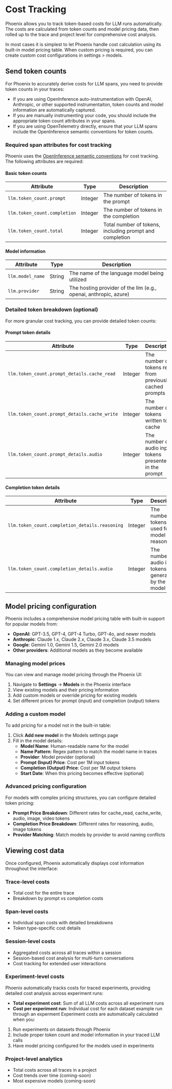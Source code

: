 # Cost Tracking

Phoenix allows you to track token-based costs for LLM runs automatically. The costs are calculated from token counts and model pricing data, then rolled up to the trace and project level for comprehensive cost analysis.

In most cases it is simplest to let Phoenix handle cost calculation using its built-in model pricing table. When custom pricing is required, you can create custom cost configurations in settings > models.

## Send token counts

For Phoenix to accurately derive costs for LLM spans, you need to provide token counts in your traces:

* If you are using OpenInference auto-instrumentation with OpenAI, Anthropic, or other supported instrumentaiton, token counts and model information are automatically captured.
* If you are manually instrumenting your code, you should include the appropriate token count attributes in your spans.
* If you are using OpenTelemetry directly, ensure that your LLM spans include the OpenInference semantic conventions for token counts.

### Required span attributes for cost tracking

Phoenix uses the [OpenInference semantic conventions](https://arize-ai.github.io/openinference/spec/semantic_conventions.html) for cost tracking. The following attributes are required:

#### Basic token counts
| Attribute | Type | Description |
|-----------|------|-------------|
| `llm.token_count.prompt` | Integer | The number of tokens in the prompt |
| `llm.token_count.completion` | Integer | The number of tokens in the completion |
| `llm.token_count.total` | Integer | Total number of tokens, including prompt and completion |

#### Model information
| Attribute | Type | Description |
|-----------|------|-------------|
| `llm.model_name` | String | The name of the language model being utilized |
| `llm.provider` | String | The hosting provider of the llm (e.g., openai, anthropic, azure) |

### Detailed token breakdown (optional)

For more granular cost tracking, you can provide detailed token counts:

#### Prompt token details
| Attribute | Type | Description |
|-----------|------|-------------|
| `llm.token_count.prompt_details.cache_read` | Integer | The number of tokens read from previously cached prompts |
| `llm.token_count.prompt_details.cache_write` | Integer | The number of tokens written to cache |
| `llm.token_count.prompt_details.audio` | Integer | The number of audio input tokens presented in the prompt |

#### Completion token details
| Attribute | Type | Description |
|-----------|------|-------------|
| `llm.token_count.completion_details.reasoning` | Integer | The number of tokens used for model reasoning |
| `llm.token_count.completion_details.audio` | Integer | The number of audio input tokens generated by the model |

## Model pricing configuration

Phoenix includes a comprehensive model pricing table with built-in support for popular models from:

- **OpenAI**: GPT-3.5, GPT-4, GPT-4 Turbo, GPT-4o, and newer models
- **Anthropic**: Claude 1.x, Claude 2.x, Claude 3.x, Claude 3.5 models  
- **Google**: Gemini 1.0, Gemini 1.5, Gemini 2.0 models
- **Other providers**: Additional models as they become available

### Managing model prices

You can view and manage model pricing through the Phoenix UI:

1. Navigate to **Settings** → **Models** in the Phoenix interface
2. View existing models and their pricing information
3. Add custom models or override pricing for existing models
4. Set different prices for prompt (input) and completion (output) tokens

### Adding a custom model

To add pricing for a model not in the built-in table:

1. Click **Add new model** in the Models settings page
2. Fill in the model details:
   - **Model Name**: Human-readable name for the model
   - **Name Pattern**: Regex pattern to match the model name in traces
   - **Provider**: Model provider (optional)
   - **Prompt (Input) Price**: Cost per 1M input tokens
   - **Completion (Output) Price**: Cost per 1M output tokens
   - **Start Date**: When this pricing becomes effective (optional)

### Advanced pricing configuration

For models with complex pricing structures, you can configure detailed token pricing:

- **Prompt Price Breakdown**: Different rates for cache_read, cache_write, audio, image, video tokens
- **Completion Price Breakdown**: Different rates for reasoning, audio, image tokens
- **Provider Matching**: Match models by provider to avoid naming conflicts

## Viewing cost data

Once configured, Phoenix automatically displays cost information throughout the interface:

### Trace-level costs
- Total cost for the entire trace
- Breakdown by prompt vs completion costs

### Span-level costs  
- Individual span costs with detailed breakdowns
- Token type-specific cost details

### Session-level costs
- Aggregated costs across all traces within a session
- Session-based cost analysis for multi-turn conversations
- Cost tracking for extended user interactions

### Experiment-level costs
Phoenix automatically tracks costs for traced experiments, providing detailed cost analysis across experiment runs:

- **Total experiment cost**: Sum of all LLM costs across all experiment runs
- **Cost per experiment run**: Individual cost for each dataset example run through an experment
Experiment costs are automatically calculated when you:
1. Run experiments on datasets through Phoenix
2. Include proper token count and model information in your traced LLM calls
3. Have model pricing configured for the models used in experiments

### Project-level analytics
- Total costs across all traces in a project
- Cost trends over time (coming-soon)
- Most expensive models (coming-soon)
